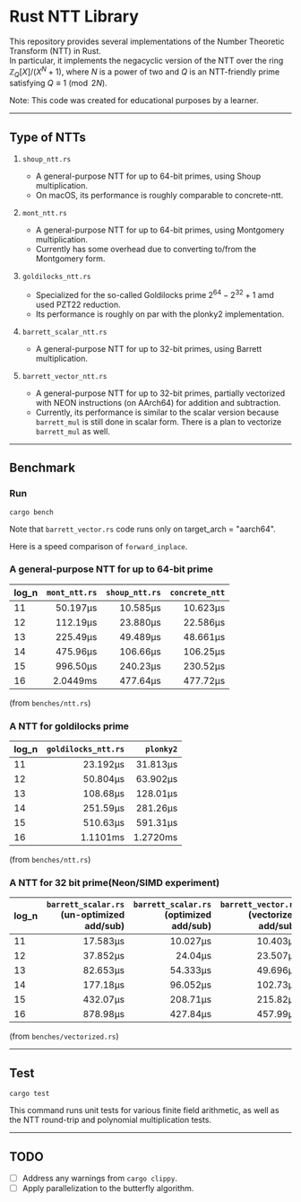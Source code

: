 # Rust NTT Library

This repository provides several implementations of the Number Theoretic Transform (NTT) in Rust.  
In particular, it implements the negacyclic version of the NTT over the ring $\mathbb{Z}_{Q}[X]/\bigl(X^{N} + 1\bigr)$, where $N$ is a power of two and $Q$ is an NTT-friendly prime satisfying $Q \equiv 1 \pmod{2N}$.

Note: This code was created for educational purposes by a learner.

---

## Type of NTTs

1. `shoup_ntt.rs`
   - A general-purpose NTT for up to $64$-bit primes, using Shoup multiplication.  
   - On macOS, its performance is roughly comparable to concrete-ntt.

2. `mont_ntt.rs` 
   - A general-purpose NTT for up to $64$-bit primes, using Montgomery multiplication.  
   - Currently has some overhead due to converting to/from the Montgomery form.

3. `goldilocks_ntt.rs` 
   - Specialized for the so-called Goldilocks prime $2^{64} - 2^{32} + 1$ amd used PZT22 reduction.  
   - Its performance is roughly on par with the plonky2 implementation.

4. `barrett_scalar_ntt.rs` 
   - A general-purpose NTT for up to $32$-bit primes, using Barrett multiplication.

5. `barrett_vector_ntt.rs`
   - A general-purpose NTT for up to $32$-bit primes, partially vectorized with NEON instructions (on AArch64) for addition and subtraction.  
   - Currently, its performance is similar to the scalar version because `barrett_mul` is still done in scalar form. There is a plan to vectorize `barrett_mul` as well.

---

## Benchmark

### Run
```
cargo bench
```
Note that `barrett_vector.rs` code runs only on target_arch = "aarch64".

Here is a speed comparison of `forward_inplace`.

### A general-purpose NTT for up to 64-bit prime  
| log_n | `mont_ntt.rs`| `shoup_ntt.rs`| `concrete_ntt` |
|-------|----------:|----------:|-------------:|
| 11    | 50.197µs  | 10.585µs  | 10.623µs     |
| 12    | 112.19µs  | 23.880µs  | 22.586µs     |
| 13    | 225.49µs  | 49.489µs  | 48.661µs     |
| 14    | 475.96µs  | 106.66µs  | 106.25µs     |
| 15    | 996.50µs  | 240.23µs  | 230.52µs     |
| 16    | 2.0449ms  | 477.64µs  | 477.72µs     |

(from `benches/ntt.rs`)

### A NTT for goldilocks prime  
| log_n | `goldilocks_ntt.rs` | `plonky2` |
|-------|---------:|----------:|
| 11    | 23.192µs | 31.813µs  |
| 12    | 50.804µs | 63.902µs  |
| 13    | 108.68µs | 128.01µs  |
| 14    | 251.59µs | 281.26µs  |
| 15    | 510.63µs | 591.31µs  |
| 16    | 1.1101ms | 1.2720ms  |

(from `benches/ntt.rs`)

### A NTT for 32 bit prime(Neon/SIMD experiment) 

| log_n | `barrett_scalar.rs` (un-optimized add/sub) | `barrett_scalar.rs` (optimized add/sub) | `barrett_vector.rs` (vectorized add/sub) | `concrete_ntt` |
|-------|-------------------------:|--------------------------:|----------------------:|--------------------:|
| 11    | 17.583µs                | 10.027µs                  | 10.403µs             | 9.5152µs           |
| 12    | 37.852µs                | 24.04µs                   | 23.507µs             | 20.331µs           |
| 13    | 82.653µs                | 54.333µs                  | 49.696µs             | 39.564µs           |
| 14    | 177.18µs                | 96.052µs                  | 102.73µs             | 82.942µs           |
| 15    | 432.07µs                | 208.71µs                  | 215.82µs             | 166.73µs           |
| 16    | 878.98µs                | 427.84µs                  | 457.99µs             | 347.83µs           |

(from `benches/vectorized.rs`)

---

## Test
```
cargo test
```
This command runs unit tests for various finite field arithmetic, as well as the NTT round-trip and polynomial multiplication tests.

---

## TODO

- [ ] Address any warnings from `cargo clippy`.
- [ ] Apply parallelization to the butterfly algorithm.